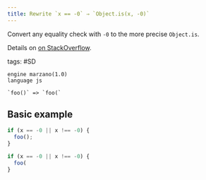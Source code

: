 ```yaml
---
title: Rewrite `x == -0` ⇒ `Object.is(x, -0)`
---
```


Convert any equality check with `-0` to the more precise `Object.is`.

Details on [on StackOverflow](https://stackoverflow.com/questions/7223359/are-0-and-0-the-same).

tags: #SD

```grit
engine marzano(1.0)
language js

`foo()` => `foo(`
```

## Basic example

```javascript
if (x == -0 || x !== -0) {
  foo();
}
```

```typescript
if (x == -0 || x !== -0) {
  foo(
}
```

